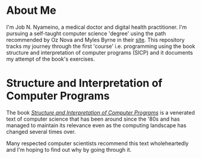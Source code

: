# About Me

I'm Job N. Nyameino, a medical doctor and digital health practitioner. I'm pursuing a self-taught computer science 'degree' using the path recommended by Oz Nova and Myles Byrne in their [site](https://teachyourselfcs.com). This repository tracks my journey through the first 'course' i.e. programming using the book structure and interpretation of computer programs (SICP) and it documents my attempt of the book's exercises.

# Structure and Interpretation of Computer Programs

The book [*Structure and Interpretation of Computer Programs*](https://mitpress.mit.edu/sites/default/files/sicp/index.html) is a venerated text of computer science that has been around since the '80s and has managed to maintain its relevance even as the computing landscape has changed several times over.

Many respected computer scientists recommend this text wholeheartedly and I'm hoping to find out why by going through it.

